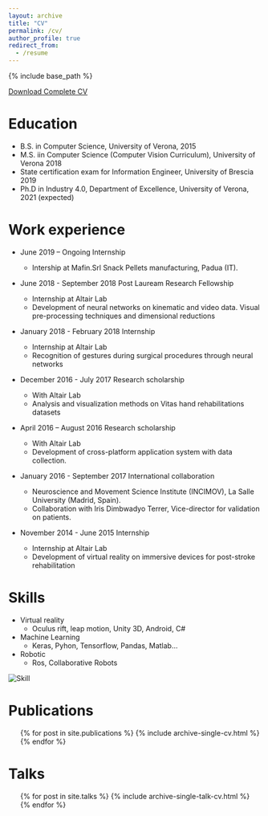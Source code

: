 ```yaml
---
layout: archive
title: "CV"
permalink: /cv/
author_profile: true
redirect_from:
  - /resume
---
```


{% include base_path %}


[Download Complete CV](https://github.com/giovanniMen/giovannimenegozzosite/blob/master/files/cv.pdf)

Education
======
* B.S. in Computer Science, University of Verona, 2015
* M.S. iin Computer Science (Computer Vision Curriculum), University of Verona 2018
* State certification exam for Information Engineer, University of Brescia 2019 
* Ph.D in Industry 4.0, Department of Excellence, University of Verona, 2021 (expected)

Work experience
======
* June 2019 – Ongoing	Internship
	* Intership at Mafin.Srl Snack Pellets manufacturing, Padua (IT).
	
* June 2018 - September 2018	Post Lauream Research Fellowship
	* Internship at Altair Lab
	* Development of neural networks on kinematic and video data. Visual pre-processing techniques and dimensional reductions
	
* January 2018 - February 2018	Internship
	* Internship at Altair Lab
	* Recognition of gestures during surgical procedures through neural networks
	
* December 2016 - July 2017	Research scholarship
	* With Altair Lab
	* Analysis and visualization methods on Vitas hand rehabilitations datasets
	
* April 2016 – August 2016	Research scholarship
	* With Altair Lab
	* Development of cross-platform application system with data collection.
* January 2016 - September 2017	International collaboration
	* Neuroscience and Movement Science Institute (INCIMOV), La Salle University (Madrid, Spain).
	* Collaboration with Iris Dimbwadyo Terrer, Vice-director for validation on patients. 
* November 2014 - June 2015	Internship
	* Internship at Altair Lab
	* Development of virtual reality on immersive devices for post-stroke rehabilitation
  
Skills
======
* Virtual reality
	* Oculus rift, leap motion, Unity 3D, Android, C#
* Machine Learning
	* Keras, Pyhon, Tensorflow, Pandas, Matlab...
* Robotic
	* Ros, Collaborative Robots

![Skill](https://github.com/giovanniMen/giovannimenegozzosite/edit/master/files/skill.jpg)

Publications
======
  <ul>{% for post in site.publications %}
    {% include archive-single-cv.html %}
  {% endfor %}</ul>
  
Talks
======
  <ul>{% for post in site.talks %}
    {% include archive-single-talk-cv.html %}
  {% endfor %}</ul>
  
